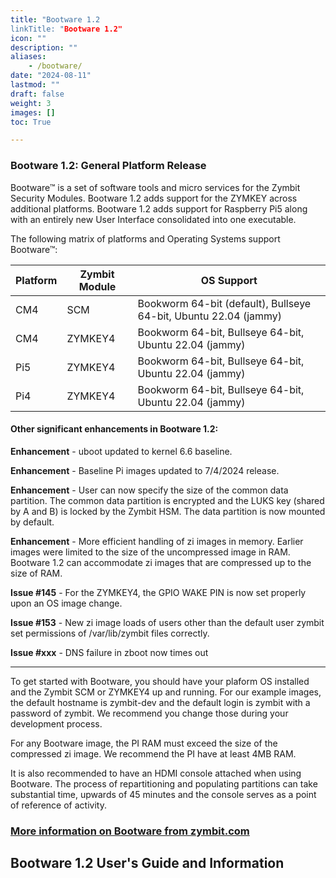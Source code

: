 ```yaml
---
title: "Bootware 1.2 
linkTitle: "Bootware 1.2"
icon: ""
description: ""
aliases:
    - /bootware/
date: "2024-08-11"
lastmod: ""
draft: false
weight: 3
images: []
toc: True

---
```



### Bootware 1.2: General Platform Release

Bootware™ is a set of software tools and micro services for the Zymbit Security Modules. Bootware 1.2 adds support for the ZYMKEY across additional platforms. Bootware 1.2 adds support for Raspberry Pi5 along with an entirely new User Interface consolidated into one executable.

The following matrix of platforms and Operating Systems support Bootware™:

| Platform | Zymbit Module | OS Support |
| ----- | ----- | ----- |
| CM4 | SCM | Bookworm 64-bit (default), Bullseye 64-bit, Ubuntu 22.04 (jammy) |
| CM4 | ZYMKEY4 | Bookworm 64-bit, Bullseye 64-bit, Ubuntu 22.04 (jammy) |
| Pi5 | ZYMKEY4 | Bookworm 64-bit, Bullseye 64-bit, Ubuntu 22.04 (jammy) |
| Pi4 | ZYMKEY4 | Bookworm 64-bit, Bullseye 64-bit, Ubuntu 22.04 (jammy) |

#### Other significant enhancements in Bootware 1.2:

**Enhancement** - uboot updated to kernel 6.6 baseline.

**Enhancement** - Baseline Pi images updated to 7/4/2024 release.

**Enhancement** - User can now specify the size of the common data partition. The common data partition is encrypted and the LUKS key (shared by A and B) is locked by the Zymbit HSM. The data partition is now mounted by default.

**Enhancement** - More efficient handling of zi images in memory. Earlier images were limited to the size of the uncompressed image in RAM. Bootware 1.2 can accommodate zi images that are compressed up to the size of RAM.

**Issue #145** - For the ZYMKEY4, the GPIO WAKE PIN is now set properly upon an OS image change.

**Issue #153** - New zi image loads of users other than the default user zymbit set permissions of /var/lib/zymbit files correctly.

**Issue #xxx** - DNS failure in zboot now times out

---

To get started with Bootware, you should have your plaform OS installed and the Zymbit SCM or ZYMKEY4 up and running. For our example images, the default hostname is zymbit-dev and the default login is zymbit with a password of zymbit. We recommend you change those during your development process. 

For any Bootware image, the PI RAM must exceed the size of the compressed zi image. We recommend the PI have at least 4MB RAM.

It is also recommended to have an HDMI console attached when using Bootware. The process of repartitioning and populating partitions can take substantial time, upwards of 45 minutes and the console serves as a point of reference of activity.

### [More information on Bootware  from zymbit.com](https://www.zymbit.com/bootware/)

## Bootware 1.2 User's Guide and Information

